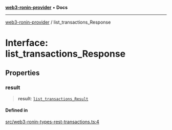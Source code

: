 [**web3-ronin-provider**](../README.md) • **Docs**

***

[web3-ronin-provider](../globals.md) / list\_transactions\_Response

# Interface: list\_transactions\_Response

## Properties

### result

> **result**: [`list_transactions_Result`](list_transactions_Result.md)

#### Defined in

[src/web3-ronin-types-rest-transactions.ts:4](https://github.com/chuacw/web3-ronin-provider/blob/74865f4cc367fda569b2ea12b7ca079db4fcf0a2/src/web3-ronin-types-rest-transactions.ts#L4)
